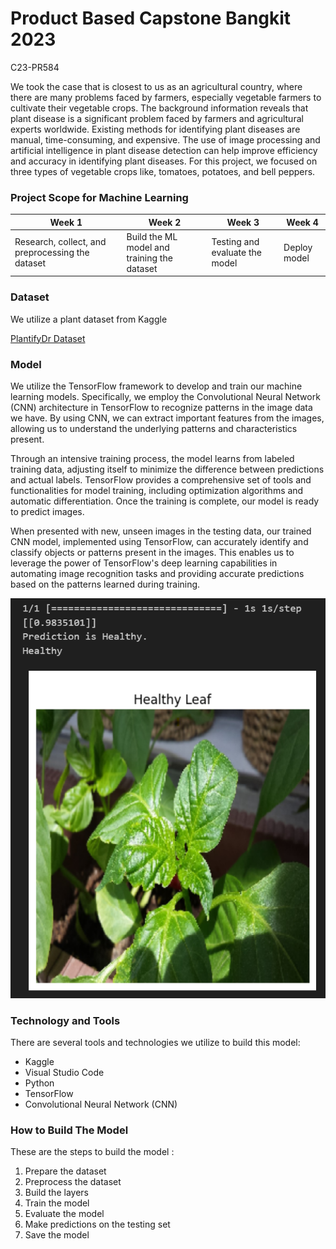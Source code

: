 # Product Based Capstone Bangkit 2023

C23-PR584

We took the case that is closest to us as an agricultural country, where there are many problems faced by farmers, especially vegetable farmers to cultivate their vegetable crops. The background information reveals that plant disease is a significant problem faced by farmers and agricultural experts worldwide. Existing methods for identifying plant diseases are manual, time-consuming, and expensive. The use of image processing and artificial intelligence in plant disease detection can help improve efficiency and accuracy in identifying plant diseases. For this project, we focused on three types of vegetable crops like, tomatoes, potatoes, and bell peppers.

### Project Scope for Machine Learning

| Week 1 | Week 2 | Week 3 | Week 4 |
| ------ | ------ | ------ | ------ |
| Research, collect, and preprocessing the dataset | Build the ML model and training the dataset | Testing and evaluate the model | Deploy model|

### Dataset
We utilize a plant dataset from Kaggle

[PlantifyDr Dataset](https://www.kaggle.com/datasets/lavaman151/plantifydr-dataset)

### Model
We utilize the TensorFlow framework to develop and train our machine learning models. Specifically, we employ the Convolutional Neural Network (CNN) architecture in TensorFlow to recognize patterns in the image data we have. By using CNN, we can extract important features from the images, allowing us to understand the underlying patterns and characteristics present.

Through an intensive training process, the model learns from labeled training data, adjusting itself to minimize the difference between predictions and actual labels. TensorFlow provides a comprehensive set of tools and functionalities for model training, including optimization algorithms and automatic differentiation. Once the training is complete, our model is ready to predict images.

When presented with new, unseen images in the testing data, our trained CNN model, implemented using TensorFlow, can accurately identify and classify objects or patterns present in the images. This enables us to leverage the power of TensorFlow's deep learning capabilities in automating image recognition tasks and providing accurate predictions based on the patterns learned during training.

![Prediction Images](https://github.com/Leaf-Doctor/ML-BellPepper/blob/main/Prediciton.png)

### Technology and Tools
There are several tools and technologies we utilize to build this model:
* Kaggle
* Visual Studio Code
* Python
* TensorFlow
* Convolutional Neural Network (CNN)

### How to Build The Model
These are the steps to build the model :
1. Prepare the dataset
2. Preprocess the dataset
3. Build the layers
4. Train the model
5. Evaluate the model
6. Make predictions on the testing set
7. Save the model
